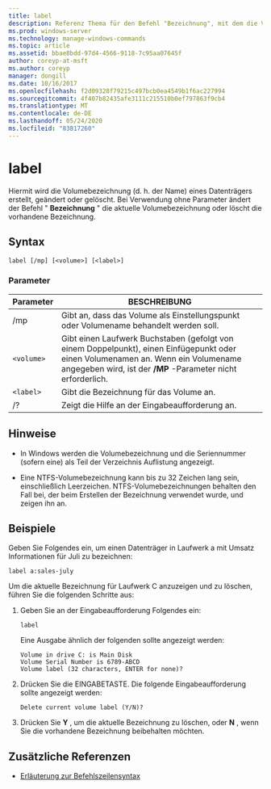 ```yaml
---
title: label
description: Referenz Thema für den Befehl "Bezeichnung", mit dem die Volumebezeichnung (d. h. der Name) eines Datenträgers erstellt, geändert oder gelöscht wird.
ms.prod: windows-server
ms.technology: manage-windows-commands
ms.topic: article
ms.assetid: bbae8bdd-97d4-4566-9118-7c95aa07645f
author: coreyp-at-msft
ms.author: coreyp
manager: dongill
ms.date: 10/16/2017
ms.openlocfilehash: f2d09328f79215c497bcb0ea4549b1f6ac227994
ms.sourcegitcommit: 4f407b82435afe3111c215510b0ef797863f9cb4
ms.translationtype: MT
ms.contentlocale: de-DE
ms.lasthandoff: 05/24/2020
ms.locfileid: "83817260"
---
```

# <a name="label"></a>label

Hiermit wird die Volumebezeichnung (d. h. der Name) eines Datenträgers erstellt, geändert oder gelöscht. Bei Verwendung ohne Parameter ändert der Befehl " **Bezeichnung** " die aktuelle Volumebezeichnung oder löscht die vorhandene Bezeichnung.

## <a name="syntax"></a>Syntax

```
label [/mp] [<volume>] [<label>]
```

### <a name="parameters"></a>Parameter

| Parameter | BESCHREIBUNG |
| --------- | ----------- |
| /mp | Gibt an, dass das Volume als Einstellungspunkt oder Volumename behandelt werden soll. |
| `<volume>` | Gibt einen Laufwerk Buchstaben (gefolgt von einem Doppelpunkt), einen Einfügepunkt oder einen Volumenamen an. Wenn ein Volumename angegeben wird, ist der **/MP** -Parameter nicht erforderlich. |
| `<label>` | Gibt die Bezeichnung für das Volume an. |
| /? | Zeigt die Hilfe an der Eingabeaufforderung an. |

## <a name="remarks"></a>Hinweise

- In Windows werden die Volumebezeichnung und die Seriennummer (sofern eine) als Teil der Verzeichnis Auflistung angezeigt.

- Eine NTFS-Volumebezeichnung kann bis zu 32 Zeichen lang sein, einschließlich Leerzeichen. NTFS-Volumebezeichnungen behalten den Fall bei, der beim Erstellen der Bezeichnung verwendet wurde, und zeigen ihn an.

## <a name="examples"></a>Beispiele

Geben Sie Folgendes ein, um einen Datenträger in Laufwerk a mit Umsatz Informationen für Juli zu bezeichnen:

```
label a:sales-july
```

Um die aktuelle Bezeichnung für Laufwerk C anzuzeigen und zu löschen, führen Sie die folgenden Schritte aus:

1. Geben Sie an der Eingabeaufforderung Folgendes ein:

   ```
   label
   ```

   Eine Ausgabe ähnlich der folgenden sollte angezeigt werden:

   ```
   Volume in drive C: is Main Disk
   Volume Serial Number is 6789-ABCD
   Volume label (32 characters, ENTER for none)?
   ```

2. Drücken Sie die EINGABETASTE. Die folgende Eingabeaufforderung sollte angezeigt werden:

   ```
   Delete current volume label (Y/N)?
   ```

3. Drücken Sie **Y** , um die aktuelle Bezeichnung zu löschen, oder **N** , wenn Sie die vorhandene Bezeichnung beibehalten möchten.

## <a name="additional-references"></a>Zusätzliche Referenzen

- [Erläuterung zur Befehlszeilensyntax](command-line-syntax-key.md)